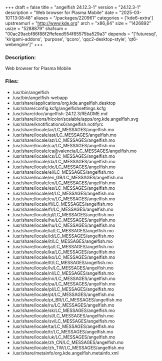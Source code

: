 +++
draft = false
title = "angelfish 24.12.3-1"
version = "24.12.3-1"
description = "Web browser for Plasma Mobile"
date = "2025-03-10T13:08:48"
aliases = "/packages/220961"
categories = ['kde6-extra']
upstreamurl = "http://www.kde.org"
arch = "x86_64"
size = "1426892"
usize = "5288879"
sha1sum = "00ac29acbf86f88f2ffefeed554f85575ba529a3"
depends = "['futuresql', 'kirigami-addons', 'purpose', 'qcoro', 'qqc2-desktop-style', 'qt6-webengine']"
+++
### Description: 
Web browser for Plasma Mobile

### Files: 
* /usr/bin/angelfish
* /usr/bin/angelfish-webapp
* /usr/share/applications/org.kde.angelfish.desktop
* /usr/share/config.kcfg/angelfishsettings.kcfg
* /usr/share/doc/angelfish-24.12.3/README.md
* /usr/share/icons/hicolor/scalable/apps/org.kde.angelfish.svg
* /usr/share/knotifications6/angelfish.notifyrc
* /usr/share/locale/ar/LC_MESSAGES/angelfish.mo
* /usr/share/locale/ast/LC_MESSAGES/angelfish.mo
* /usr/share/locale/az/LC_MESSAGES/angelfish.mo
* /usr/share/locale/ca/LC_MESSAGES/angelfish.mo
* /usr/share/locale/ca@valencia/LC_MESSAGES/angelfish.mo
* /usr/share/locale/cs/LC_MESSAGES/angelfish.mo
* /usr/share/locale/da/LC_MESSAGES/angelfish.mo
* /usr/share/locale/de/LC_MESSAGES/angelfish.mo
* /usr/share/locale/el/LC_MESSAGES/angelfish.mo
* /usr/share/locale/en_GB/LC_MESSAGES/angelfish.mo
* /usr/share/locale/eo/LC_MESSAGES/angelfish.mo
* /usr/share/locale/es/LC_MESSAGES/angelfish.mo
* /usr/share/locale/et/LC_MESSAGES/angelfish.mo
* /usr/share/locale/eu/LC_MESSAGES/angelfish.mo
* /usr/share/locale/fi/LC_MESSAGES/angelfish.mo
* /usr/share/locale/fr/LC_MESSAGES/angelfish.mo
* /usr/share/locale/gl/LC_MESSAGES/angelfish.mo
* /usr/share/locale/he/LC_MESSAGES/angelfish.mo
* /usr/share/locale/hu/LC_MESSAGES/angelfish.mo
* /usr/share/locale/ia/LC_MESSAGES/angelfish.mo
* /usr/share/locale/id/LC_MESSAGES/angelfish.mo
* /usr/share/locale/it/LC_MESSAGES/angelfish.mo
* /usr/share/locale/ja/LC_MESSAGES/angelfish.mo
* /usr/share/locale/ka/LC_MESSAGES/angelfish.mo
* /usr/share/locale/ko/LC_MESSAGES/angelfish.mo
* /usr/share/locale/lt/LC_MESSAGES/angelfish.mo
* /usr/share/locale/lv/LC_MESSAGES/angelfish.mo
* /usr/share/locale/nl/LC_MESSAGES/angelfish.mo
* /usr/share/locale/nn/LC_MESSAGES/angelfish.mo
* /usr/share/locale/pa/LC_MESSAGES/angelfish.mo
* /usr/share/locale/pl/LC_MESSAGES/angelfish.mo
* /usr/share/locale/pt/LC_MESSAGES/angelfish.mo
* /usr/share/locale/pt_BR/LC_MESSAGES/angelfish.mo
* /usr/share/locale/ru/LC_MESSAGES/angelfish.mo
* /usr/share/locale/sk/LC_MESSAGES/angelfish.mo
* /usr/share/locale/sl/LC_MESSAGES/angelfish.mo
* /usr/share/locale/sv/LC_MESSAGES/angelfish.mo
* /usr/share/locale/ta/LC_MESSAGES/angelfish.mo
* /usr/share/locale/tr/LC_MESSAGES/angelfish.mo
* /usr/share/locale/uk/LC_MESSAGES/angelfish.mo
* /usr/share/locale/zh_CN/LC_MESSAGES/angelfish.mo
* /usr/share/locale/zh_TW/LC_MESSAGES/angelfish.mo
* /usr/share/metainfo/org.kde.angelfish.metainfo.xml
